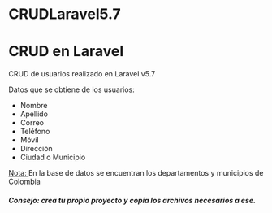 # CRUDLaravel5.7

<h1>CRUD en Laravel</h1>

<p>CRUD de usuarios realizado en Laravel v5.7</p>
<p>Datos que se obtiene de los usuarios:</p>
<ul>
  <li>Nombre</li>
  <li>Apellido</li>
  <li>Correo</li>
  <li>Teléfono</li>
  <li>Móvil</li>
  <li>Dirección</li>
  <li>Ciudad o Municipio</li>
</ul>
<p><ins>Nota: </ins> En la base de datos se encuentran los departamentos y municipios de Colombia</p>

<h5>Consejo: crea tu propio proyecto y copia los archivos necesarios a ese. </h5>

